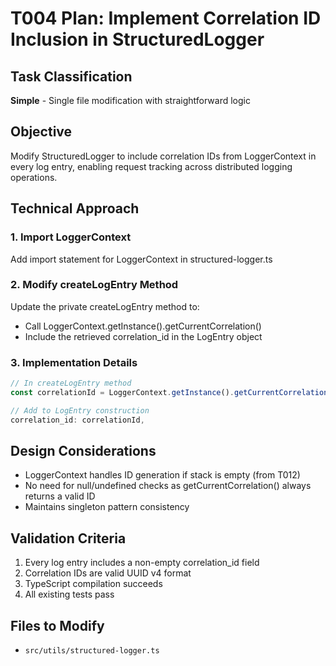 # T004 Plan: Implement Correlation ID Inclusion in StructuredLogger

## Task Classification

**Simple** - Single file modification with straightforward logic

## Objective

Modify StructuredLogger to include correlation IDs from LoggerContext in every log entry, enabling request tracking across distributed logging operations.

## Technical Approach

### 1. Import LoggerContext

Add import statement for LoggerContext in structured-logger.ts

### 2. Modify createLogEntry Method

Update the private createLogEntry method to:

- Call LoggerContext.getInstance().getCurrentCorrelation()
- Include the retrieved correlation_id in the LogEntry object

### 3. Implementation Details

```typescript
// In createLogEntry method
const correlationId = LoggerContext.getInstance().getCurrentCorrelation();

// Add to LogEntry construction
correlation_id: correlationId,
```

## Design Considerations

- LoggerContext handles ID generation if stack is empty (from T012)
- No need for null/undefined checks as getCurrentCorrelation() always returns a valid ID
- Maintains singleton pattern consistency

## Validation Criteria

1. Every log entry includes a non-empty correlation_id field
2. Correlation IDs are valid UUID v4 format
3. TypeScript compilation succeeds
4. All existing tests pass

## Files to Modify

- `src/utils/structured-logger.ts`
